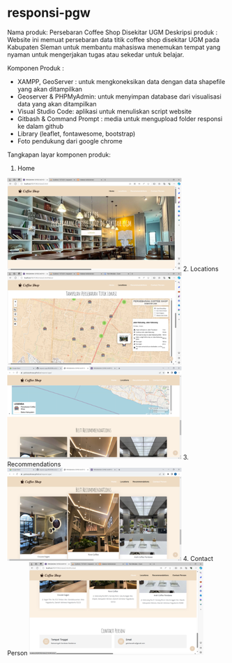 # responsi-pgw
Nama produk: Persebaran Coffee Shop Disekitar UGM
Deskripsi produk : Website ini memuat persebaran data titik coffee shop disekitar UGM pada Kabupaten Sleman untuk membantu mahasiswa menemukan tempat yang nyaman untuk mengerjakan tugas atau sekedar untuk belajar.

Komponen Produk :
- XAMPP, GeoServer : untuk mengkoneksikan data dengan data shapefile yang akan ditampilkan
- Geoserver & PHPMyAdmin: untuk menyimpan database dari visualisasi data yang akan ditampilkan
- Visual Studio Code: aplikasi untuk menuliskan script website
- Gitbash & Command Prompt : media untuk mengupload folder responsi ke dalam github
- Library (leaflet, fontawesome, bootstrap)
- Foto pendukung dari google chrome

Tangkapan layar komponen produk:
1. Home
<img src ="assets/fotogaluh/1.png" width="400">
2. Locations
<img src ="assets/fotogaluh/2.png" width="400">
<img src ="assets/fotogaluh/2_2.png" width="400">
3. Recommendations
<img src ="assets/fotogaluh/3.png" width="400">
4. Contact Person
<img src ="assets/fotogaluh/4.png" width="400">
